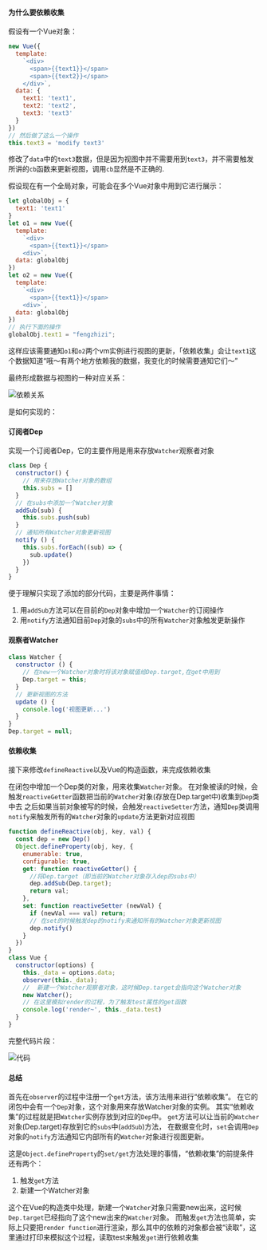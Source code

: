#### 为什么要依赖收集

假设有一个Vue对象：

```js
new Vue({
  template: 
    `<div>
      <span>{{text1}}</span>
      <span>{{text2}}</span>
    </div>`,
  data: {
    text1: 'text1',
    text2: 'text2',
    text3: 'text3'
  }
})
// 然后做了这么一个操作
this.text3 = 'modify text3'
```

修改了`data`中的`text3`数据，但是因为视图中并不需要用到`text3`，并不需要触发所讲的`cb`函数来更新视图，调用`cb`显然是不正确的.

假设现在有一个全局对象，可能会在多个Vue对象中用到它进行展示：

```js
let globalObj = {
  text1: 'text1'
}
let o1 = new Vue({
  template:
    `<div>
      <span>{{text1}}</span> 
    <div>`,
  data: globalObj
})
let o2 = new Vue({
  template:
    `<div>
      <span>{{text1}}</span> 
    <div>`,
  data: globalObj
})
// 执行下面的操作
globalObj.text1 = "fengzhizi";
```

这样应该需要通知`o1`和`o2`两个vm实例进行视图的更新，「依赖收集」会让`text1`这个数据知道“哦～有两个地方依赖我的数据，我变化的时候需要通知它们～”

最终形成数据与视图的一种对应关系：

![依赖关系](./img/4.png)

是如何实现的：

#### 订阅者Dep

实现一个订阅者Dep，它的主要作用是用来存放`Watcher`观察者对象

```js
class Dep {
  constructor() {
    // 用来存放Watcher对象的数组
    this.subs = []
  }
  // 在subs中添加一个Watcher对象
  addSub(sub) {
    this.subs.push(sub)
  }
  // 通知所有Watcher对象更新视图
  notify () {
    this.subs.forEach((sub) => {
      sub.update()
    })
  }
}
```

便于理解只实现了添加的部分代码，主要是两件事情：

1. 用`addSub`方法可以在目前的`Dep`对象中增加一个`Watcher`的订阅操作
2. 用`notify`方法通知目前`Dep`对象的`subs`中的所有`Watcher`对象触发更新操作

#### 观察者Watcher

```js
class Watcher {
  constructor () {
    // 在new一个Watcher对象时将该对象赋值给Dep.target,在get中用到
    Dep.target = this;
  }
  // 更新视图的方法
  update () {
    console.log('视图更新...')
  }
}
Dep.target = null;
```

#### 依赖收集

接下来修改`defineReactive`以及Vue的构造函数，来完成依赖收集

在闭包中增加一个Dep类的对象，用来收集`Watcher`对象。
在对象被读的时候，会触发`reactiveGetter`函数把当前的`Watcher`对象(存放在Dep.target中)收集到`Dep`类中去
之后如果当前对象被写的时候，会触发`reactiveSetter`方法，通知`Dep`类调用`notify`来触发所有的`Watcher`对象的`update`方法更新对应视图

```js
function defineReactive(obj, key, val) {
  const dep = new Dep()
  Object.defineProperty(obj, key, {
    enumerable: true,
    configurable: true,
    get: function reactiveGetter() {
      //将Dep.target（即当前的Watcher对象存入dep的subs中）
      dep.addSub(Dep.target);
      return val;
    },
    set: function reactiveSetter (newVal) {
      if (newVal === val) return;
      // 在set的时候触发dep的notify来通知所有的Watcher对象更新视图
      dep.notify()
    }
  })
}
class Vue {
  constructor(options) {
    this._data = options.data;
    observer(this._data);
    //  新建一个Watcher观察者对象，这时候Dep.target会指向这个Watcher对象
    new Watcher();
    // 在这里模拟render的过程，为了触发test属性的get函数
    console.log('render~', this._data.test)
  }
}
```

完整代码片段：

![代码](./img/code.png)

#### 总结

首先在`observer`的过程中注册一个`get`方法，该方法用来进行“依赖收集”。
在它的闭包中会有一个`Dep`对象，这个对象用来存放Watcher对象的实例。
其实“依赖收集”的过程就是把`Watcher`实例存放到对应的`Dep`中。
`get`方法可以让当前的`Watcher`对象(Dep.target)存放到它的`subs`中(`addSub`)方法，
在数据变化时，`set`会调用`Dep`对象的`notify`方法通知它内部所有的`Watcher`对象进行视图更新。

这是`Object.defineProperty`的`set/get`方法处理的事情，“依赖收集”的前提条件还有两个：
1. 触发`get`方法
2. 新建一个Watcher对象

这个在Vue的构造类中处理，新建一个`Watcher`对象只需要new出来，这时候`Dep.target`已经指向了这个new出来的`Watcher`对象。
而触发`get`方法也简单，实际上只要把`render function`进行渲染，那么其中的依赖的对象都会被“读取”，这里通过打印来模拟这个过程，读取test来触发`get`进行依赖收集

